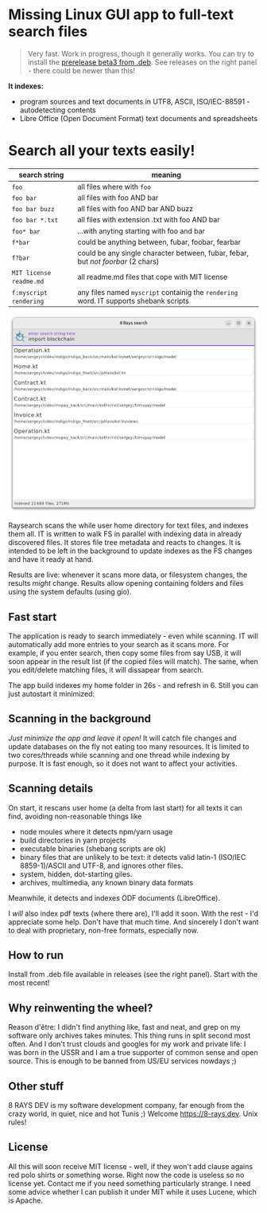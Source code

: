 # Missing Linux GUI app to full-text search files

> Very fast. Work in progress, though it generally works. You can try to install
> the [prerelease beta3 from .deb](https://github.com/sergeych/raysearch/releases/download/v1.0.3/raysearch_1.0.3-1_amd64.deb).
> See releases on the right panel - there could be newer than this!

__It indexes:__

- program sources and text documents in UTF8, ASCII, ISO/IEC-88591 - autodetecting contents
- Libre Office (Open Document Format) text documents and spreadsheets

# Search all your texts easily!

| search string           | meaning                                                                                |
|-------------------------|----------------------------------------------------------------------------------------|
| `foo`                   | all files where with `foo`                                                             |
| `foo bar`               | all files with foo AND bar                                                             |
| `foo bar buzz`          | all files with foo AND bar AND buzz                                                    |
| `foo bar *.txt`         | all files with extension .txt with foo AND bar                                         |
| `foo* bar`              | ...with anyting starting with foo and bar                                              |
| `f*bar`                 | could be anything between, fubar, foobar, fearbar                                      |
| `f?bar`                 | could be any single character between, fubar, febar, but _not foorbar_ (2 chars)       |
| `MIT license readme.md` | all readme.md files that cope with MIT license                                         |
| `f:myscript rendering`  | any files named `myscript` containig the `rendering` word. IT supports shebank scripts |

![](screenshots/home1.png)

Raysearch scans the while user home directory for text files, and indexes them all. IT is written to walk FS in parallel
with indexing data in already discovered files. It stores file tree metadata and reacts to changes. It is intended to be
left in the background to update indexes as the FS changes and have it ready at hand.

Results are live: whenever it scans more data, or filesystem changes, the results _might_ change. Results allow opening
containing folders and files using the system defaults (using gio).

## Fast start

The application is ready to search immediately - even while scanning. IT will automatically add more entries to your
search as it scans more. For example, if you enter search, then copy some files from say USB, it will soon appear in the
result list (if the copied files will match). The same, when you edit/delete matching files, it will dissapear from
search.

The app build indexes my home folder in 26s - and refresh in 6. Still you can just autostart it minimized:

## Scanning in the background

_Just minimize the app and leave it open!_ It will catch file changes and update databases on the fly not eating too
many resources. It is limited to two cores/threads while scanning and one thread while indexing by purpose. It is fast
enough, so it does not want to affect your activities.

## Scanning details

On start, it rescans user home (a delta from last start) for all texts it can find, avoiding non-reasonable things like

- node moules where it detects npm/yarn usage
- build directories in yarn projects
- executable binaries (shebang scripts are ok)
- binary files that are unlikely to be text: it detects valid latin-1 (ISO/IEC 8859-1)/ASCII and UTF-8, and ignores
  other files.
- system, hidden, dot-starting giles.
- archives, multimedia, any known binary data formats

Meanwhile, it detects and indexes ODF documents (LibreOffice).

I _will_ also index pdf texts (where there are), I'll add it soon. With the rest - I'd appreciate some help. Don't have
that much time. And sincerely I don't want to deal with proprietary, non-free formats, especially now.

## How to run

Install from .deb file available in releases (see the right panel). Start with the most recent!

## Why reinwenting the wheel?

Reason d'être: I didn't find anything like, fast and neat, and grep on my software only archives takes minutes. This
thing runs in split second most often. And I don't trust clouds and googles for my work and private life: I was born in
the USSR and I am a true supporter of common sense and open source. This is enough to be banned from US/EU services
nowdays ;)

## Other stuff

8 RAYS DEV is my software development company, far enough from the crazy world, in quiet, nice and hot Tunis ;)
Welcome https://8-rays.dev. Unix rules!

## License

All this will soon receive MIT license - well, if they won't add clause agains red polo shirts or something worse. Right
now the code is useless so no license yet. Contact me if you need something particularly strange. I need some advice
whether I can publish it under MIT while it uses Lucene, which is Apache.
